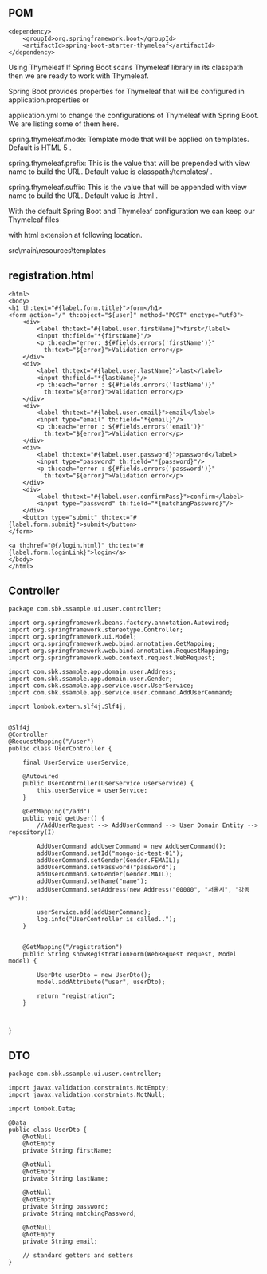 ##  POM ##

```
<dependency>
	<groupId>org.springframework.boot</groupId>
 	<artifactId>spring-boot-starter-thymeleaf</artifactId>
</dependency> 
```    

Using Thymeleaf
If Spring Boot scans Thymeleaf library in its classpath then we are ready to work with Thymeleaf. 

Spring Boot provides properties for Thymeleaf that will be configured in application.properties or 

application.yml to change the configurations of Thymeleaf with Spring Boot. We are listing some of them here. 

spring.thymeleaf.mode: Template mode that will be applied on templates. Default is HTML 5 . 

spring.thymeleaf.prefix: This is the value that will be prepended with view name to build the URL. Default value is classpath:/templates/ . 

spring.thymeleaf.suffix: This is the value that will be appended with view name to build the URL. Default value is .html . 

With the default Spring Boot and Thymeleaf configuration we can keep our Thymeleaf files 

with html extension at following location.

src\main\resources\templates 



## registration.html ##
```
<html>
<body>
<h1 th:text="#{label.form.title}">form</h1>
<form action="/" th:object="${user}" method="POST" enctype="utf8">
    <div>
        <label th:text="#{label.user.firstName}">first</label>
        <input th:field="*{firstName}"/>
        <p th:each="error: ${#fields.errors('firstName')}"
          th:text="${error}">Validation error</p>
    </div>
    <div>
        <label th:text="#{label.user.lastName}">last</label>
        <input th:field="*{lastName}"/>
        <p th:each="error : ${#fields.errors('lastName')}"
          th:text="${error}">Validation error</p>
    </div>
    <div>
        <label th:text="#{label.user.email}">email</label>
        <input type="email" th:field="*{email}"/>
        <p th:each="error : ${#fields.errors('email')}"
          th:text="${error}">Validation error</p>
    </div>
    <div>
        <label th:text="#{label.user.password}">password</label>
        <input type="password" th:field="*{password}"/>
        <p th:each="error : ${#fields.errors('password')}"
          th:text="${error}">Validation error</p>
    </div>
    <div>
        <label th:text="#{label.user.confirmPass}">confirm</label>
        <input type="password" th:field="*{matchingPassword}"/>
    </div>
    <button type="submit" th:text="#{label.form.submit}">submit</button>
</form>
 
<a th:href="@{/login.html}" th:text="#{label.form.loginLink}">login</a>
</body>
</html>
```


## Controller ##
```
package com.sbk.ssample.ui.user.controller;

import org.springframework.beans.factory.annotation.Autowired;
import org.springframework.stereotype.Controller;
import org.springframework.ui.Model;
import org.springframework.web.bind.annotation.GetMapping;
import org.springframework.web.bind.annotation.RequestMapping;
import org.springframework.web.context.request.WebRequest;

import com.sbk.ssample.app.domain.user.Address;
import com.sbk.ssample.app.domain.user.Gender;
import com.sbk.ssample.app.service.user.UserService;
import com.sbk.ssample.app.service.user.command.AddUserCommand;

import lombok.extern.slf4j.Slf4j;


@Slf4j
@Controller
@RequestMapping("/user")
public class UserController {

	final UserService userService;
	
	@Autowired
	public UserController(UserService userService) {
		this.userService = userService;
	}
	
	@GetMapping("/add")
	public void getUser() {
		//AddUserRequest --> AddUserCommand --> User Domain Entity --> repository(I)
		
		AddUserCommand addUserCommand = new AddUserCommand();
		addUserCommand.setId("mongo-id-test-01");
		addUserCommand.setGender(Gender.FEMAIL);
		addUserCommand.setPassword("password");
		addUserCommand.setGender(Gender.MAIL);
		addUserCommand.setName("name");
		addUserCommand.setAddress(new Address("00000", "서울시", "강동구"));
		
		userService.add(addUserCommand);
		log.info("UserController is called..");
	}
	
	
	@GetMapping("/registration")
	public String showRegistrationForm(WebRequest request, Model model) {
		
		UserDto userDto = new UserDto();
		model.addAttribute("user", userDto);
		
		return "registration";
	}
	
	
	
}

```


## DTO ##
```
package com.sbk.ssample.ui.user.controller;

import javax.validation.constraints.NotEmpty;
import javax.validation.constraints.NotNull;

import lombok.Data;

@Data
public class UserDto {
    @NotNull
    @NotEmpty
    private String firstName;
     
    @NotNull
    @NotEmpty
    private String lastName;
     
    @NotNull
    @NotEmpty
    private String password;
    private String matchingPassword;
     
    @NotNull
    @NotEmpty
    private String email;
     
    // standard getters and setters
}
```
